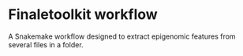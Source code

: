 # Finaletoolkit workflow

A Snakemake workflow designed to extract epigenomic features from several files in a folder.